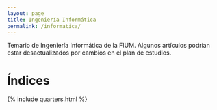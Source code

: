 ```yaml
---
layout: page
title: Ingeniería Informática
permalink: /informatica/
---
```


Temario de Ingeniería Informática de la FIUM. Algunos artículos podrían estar desactualizados por cambios en el plan de estudios.

# Índices

{% include quarters.html %}
